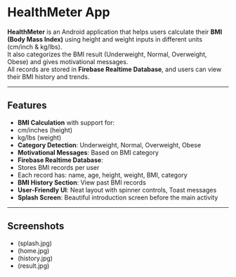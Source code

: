 # HealthMeter App

**HealthMeter** is an Android application that helps users calculate their **BMI (Body Mass Index)** using height and weight inputs in different units (cm/inch & kg/lbs).  
It also categorizes the BMI result (Underweight, Normal, Overweight, Obese) and gives motivational messages.  
All records are stored in **Firebase Realtime Database**, and users can view their BMI history and trends.

---

##  Features

-  **BMI Calculation** with support for:
  - cm/inches (height)
  - kg/lbs (weight)
-  **Category Detection**: Underweight, Normal, Overweight, Obese
-  **Motivational Messages**: Based on BMI category
-  **Firebase Realtime Database**:
  - Stores BMI records per user
  - Each record has: name, age, height, weight, BMI, category
-  **BMI History Section**: View past BMI records
-  **User-Friendly UI**: Neat layout with spinner controls, Toast messages
-  **Splash Screen**: Beautiful introduction screen before the main activity

---

##  Screenshots

- (splash.jpg)
- (home.jpg)
- (history.jpg)
- (result.jpg)


